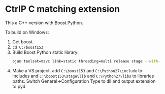 # CtrlP C matching extension

This a C++ version with Boost.Python.

To build on Windows:

1. Get boost.
2. `cd C:/boost153`
3. Build Boost.Python static library:
    ```bash
    bjam toolset=msvc link=static threading=multi release stage --with-python
    ```
4. Make a VS project. add `C:\boost153` and `C:\Python27\include` to includes and `C:\boost153\stage\lib` and `C:\Python27\libs` to libraries paths. Switch General->Configuration Type to dll and output extension to pyd.
